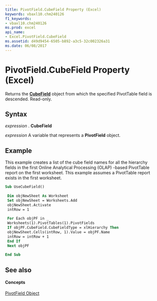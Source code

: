 ```yaml
---
title: PivotField.CubeField Property (Excel)
keywords: vbaxl10.chm240126
f1_keywords:
- vbaxl10.chm240126
ms.prod: excel
api_name:
- Excel.PivotField.CubeField
ms.assetid: d49d9454-6505-b892-a3c5-32c002326a31
ms.date: 06/08/2017
---
```



# PivotField.CubeField Property (Excel)

Returns the  **[CubeField](cubefield-object-excel.md)** object from which the specified PivotTable field is descended. Read-only.


## Syntax

 _expression_ . **CubeField**

 _expression_ A variable that represents a **PivotField** object.


## Example

This example creates a list of the cube field names for all the hierarchy fields in the first Online Analytical Processing (OLAP) -based PivotTable report on the first worksheet. This example assumes a PivotTable report exists in the first worksheet.


```vb
Sub UseCubeField() 
 
 Dim objNewSheet As Worksheet 
 Set objNewSheet = Worksheets.Add 
 objNewSheet.Activate 
 intRow = 1 
 
 For Each objPF in _ 
 Worksheets(1).PivotTables(1).PivotFields 
 If objPF.CubeField.CubeFieldType = xlHierarchy Then 
 objNewSheet.Cells(intRow, 1).Value = objPF.Name 
 intRow = intRow + 1 
 End If 
 Next objPF 
 
End Sub
```


## See also


#### Concepts


[PivotField Object](pivotfield-object-excel.md)

